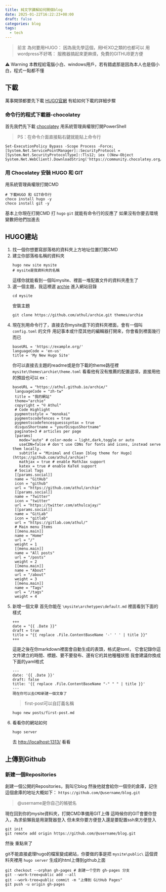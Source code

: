 ```yaml
---
title: 純文字講解如何開個blog
date: 2025-01-22T16:22:23+08:00
draft: false
categories: blog
tags:
  - tech
---
```


> 前言 
> 為何要用HUGO：
> 因為我先學這個，用HEXO之類的也都可以 
> 用wordpress不好嗎：
> 服務器搞起來更麻煩，免費的GITHUB更方便

⚠️ Warning 
本教程給電腦小白、windows用戶，若有錯處那是因為本人也是個小白，程式一點都不懂

## 下載

萬事開頭都要先下載 
[HUGO官網](https://gohugo.io/installation/windows/) 有給如何下載的詳細步驟

### 命令行的程式下載器-chocolatey

首先我們先下載 [chocolatey](https://chocolatey.org/) 
用系統管理員權限打開PowerShell 

> PS：在命令介面直接點右鍵就能貼上命令行

```gdscript3
Set-ExecutionPolicy Bypass -Scope Process -Force; [System.Net.ServicePointManager]::SecurityProtocol = [System.Net.SecurityProtocolType]::Tls12; iex ((New-Object System.Net.WebClient).DownloadString('https://community.chocolatey.org/install.ps1'))
```

### 用 Chocolatey 安裝 HUGO 和 GIT

用系統管理員權限打開CMD 

```fallback
# 下載HUGO 和 GIT命令行
choco install hugo -y
choco install git -y
```

基本上你現在打開CMD 
打 `hugo` `git` 就能有命令行的反應了 
如果沒有你要去環境變數把他們加進去 

## HUGO建站

1. 找一個你想要寫部落格的資料夾上方地址位置打開CMD
2. 建立你部落格名稱的資料夾
	```fallback
	hugo new site mysite
	# mysite是我資料夾的名稱
	```
	這樣你就能看到一個叫mysite、裡面一堆配置文件的資料夾產生了
3. 選一個主題，我這裡選 [archie](https://github.com/athul/archie) 
	進入網站目錄
	```fallback
	cd mysite
	```
	安裝主題
	```fallback
	git clone https://github.com/athul/archie.git themes/archie
	```
4. 現在別用命令行了，直接去你mysite底下的資料夾裡面，會有一個叫 `config.toml` 的文件 用記事本或什麼其他的編輯器打開來，你會看到裡面幾行而已
	```fallback
	baseURL = 'https://example.org/'
	languageCode = 'en-us'
	title = 'My New Hugo Site'
	```
	你可以直接去主題的readme或是你下載的theme路徑裡 `mysite\themes\archie\theme.toml` 看看他有沒有推薦的配置選項，直接用他的預設也可以 ex：
	```fallback
	baseURL = "https://athul.github.io/archie/"
	 languageCode = "zh-tw"
	 title = "我的網站"
	 theme="archie"
	 copyright = "© Athul"
	 # Code Highlight
	 pygmentsstyle = "monokai"
	 pygmentscodefences = true
	 pygmentscodefencesguesssyntax = true
	 disqusShortname = "yourDisqusShortname"
	 paginate=3 # articles per page
	 [params]
	   mode="auto" # color-mode → light,dark,toggle or auto
	   useCDN=false # don't use CDNs for fonts and icons, instead serve them locally.
	   subtitle = "Minimal and Clean [blog theme for Hugo](https://github.com/athul/archie)"
	   mathjax = true # enable MathJax support
	   katex = true # enable KaTeX support
	 # Social Tags
	 [[params.social]]
	 name = "GitHub"
	 icon = "github"
	 url = "https://github.com/athul/archie"
	 [[params.social]]
	 name = "Twitter"
	 icon = "twitter"
	 url = "https://twitter.com/athulcajay/"
	 [[params.social]]
	 name = "GitLab"
	 icon = "gitlab"
	 url = "https://gitlab.com/athul/"
	 # Main menu Items
	 [[menu.main]]
	 name = "Home"
	 url = "/"
	 weight = 1
	 [[menu.main]]
	 name = "All posts"
	 url = "/posts"
	 weight = 2
	 [[menu.main]]
	 name = "About"
	 url = "/about"
	 weight = 3
	 [[menu.main]]
	 name = "Tags"
	 url = "/tags"
	 weight = 4
	```
5. 新增一個文章 首先你能在 `\mysite\archetypes\default.md` 裡面看到下面的樣式
	```fallback
	+++
	date = "{{ .Date }}"
	draft = true
	title = "{{ replace .File.ContentBaseName '-' ' ' | title }}"
	+++
	```
	這是之後在你markdown裡面會自動生成的表頭，格式是toml， 它會記錄你這文件建立的時間、標題、要不要發布、還有它的其他種種狀態 我會建議你換成下面的yaml格式
	```fallback
	---
	date: '{{ .Date }}'
	draft: false
	title: '{{ replace .File.ContentBaseName "-" " " | title }}'
	---
	現在你可以去CMD新建一個文章了
	```
	> first-post可以自訂義名稱
	```fallback
	hugo new posts/first-post.md
	```
6. 看看你的網站如何
	```fallback
	hugo server
	```
	去 [http://localhost:1313/](http://localhost:1313/) 看看

## 上傳到Github

### 新建一個Repositories

創建一個公開的Repositories，我叫它blog 
然後他就會給你一個空的倉庫，記住這個倉庫的地址大概如下： `https://github.com/@username/blog.git`

> @username是你自己的帳號名

現在回到你的mysite資料夾，打開CMD準備用GIT上傳 
這時候你的GIT會要你登入，為求偷懶我是用瀏覽器登入 
但未來你要方便登入還是要配置ssh來方便登入

```fallback
git init
git remote add origin https://github.com/@username/blog.git
```

然後 
重點來了

git不能直接處理hugo的檔案變成網站，你要做的事是把 `mysite\public\` 這個資料夾裡用 `hugo server` 生成的html上傳到github上面

```fallback
git checkout --orphan gh-pages # 創建一个空的 gh-pages 分支
git --work-tree=public add --all
git --work-tree=public commit -m "上傳到 GitHub Pages"
git push -u origin gh-pages
```